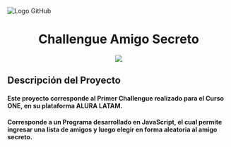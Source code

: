 ![Logo GitHub](https://github.com/user-attachments/assets/0dbb6885-753c-4c45-928e-7e5b2f73f354)
<h1 align="center"> Challengue Amigo Secreto </h1>
<p align="center">
   <img src="https://img.shields.io/badge/STATUS-EN%20DESAROLLO-green">
   </p>
<h2 align="left"> Descripción del Proyecto </h2>
<h4 align="left"> Este proyecto corresponde al Primer Challengue realizado para el Curso ONE, en su plataforma ALURA LATAM.</h4>
<h4 align="left"> Corresponde a un Programa desarrollado en JavaScript, el cual permite ingresar una lista de amigos y luego elegir en forma aleatoria al amigo secreto.</h4>
